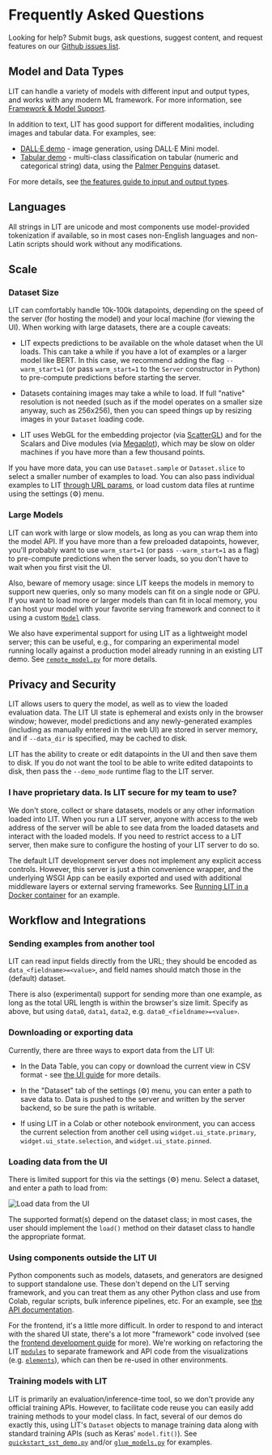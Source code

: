# Frequently Asked Questions

<!--* freshness: { owner: 'lit-dev' reviewed: '2023-09-19' } *-->

<!-- [TOC] placeholder - DO NOT REMOVE -->

Looking for help? Submit bugs, ask questions, suggest content, and request
features on our
[Github issues list](https://github.com/pair-code/lit/issues/).

## Model and Data Types

LIT can handle a variety of models with different input and output types, and
works with any modern ML framework. For more information, see
[Framework & Model Support](components.md#framework-and-model-support).

In addition to text, LIT has good support for different modalities, including
images and tabular data. For examples, see:

*   [DALL·E demo](google3/third_party/py/lit_nlp/examples/dalle/) - image
    generation, using DALL·E Mini model.
*   [Tabular demo](https://github.com/PAIR-code/lit/blob/main/lit_nlp/examples/penguin_demo.py) -
    multi-class classification on tabular (numeric and categorical string) data,
    using the
    [Palmer Penguins](https://www.tensorflow.org/datasets/catalog/penguins)
    dataset.

For more details, see
[the features guide to input and output types](api.md#type-system).

## Languages

All strings in LIT are unicode and most components use model-provided
tokenization if available, so in most cases non-English languages and non-Latin
scripts should work without any modifications.

## Scale

### Dataset Size

LIT can comfortably handle 10k-100k datapoints, depending on the speed of the
server (for hosting the model) and your local machine (for viewing the UI). When
working with large datasets, there are a couple caveats:

*   LIT expects predictions to be available on the whole dataset when the UI
    loads. This can take a while if you have a lot of examples or a larger model
    like BERT. In this case, we recommend adding the flag `--warm_start=1` (or
    pass `warm_start=1` to the `Server` constructor in Python) to pre-compute
    predictions before starting the server.

*   Datasets containing images may take a while to load. If full "native"
    resolution is not needed (such as if the model operates on a smaller size
    anyway, such as 256x256), then you can speed things up by resizing images in
    your `Dataset` loading code.

*   LIT uses WebGL for the embedding projector (via
    [ScatterGL](https://github.com/PAIR-code/scatter-gl)) and for the Scalars
    and Dive modules (via [Megaplot](https://github.com/PAIR-code/megaplot)),
    which may be slow on older machines if you have more than a few thousand
    points.

If you have more data, you can use `Dataset.sample` or `Dataset.slice` to select
a smaller number of examples to load. You can also pass individual examples to
LIT [through URL params](#sending-examples-from-another-tool), or load custom
data files at runtime using the settings (⚙️) menu.

### Large Models

LIT can work with large or slow models, as long as you can wrap them into the
model API. If you have more than a few preloaded datapoints, however, you'll
probably want to use `warm_start=1` (or pass `--warm_start=1` as a flag) to
pre-compute predictions when the server loads, so you don't have to wait when
you first visit the UI.

Also, beware of memory usage: since LIT keeps the models in memory to support
new queries, only so many models can fit on a single node or GPU. If you want to
load more or larger models than can fit in local memory, you can host your model
with your favorite serving framework and connect to it using a custom
[`Model`](api.md#models) class.

We also have experimental support for using LIT as a lightweight model server;
this can be useful, e.g., for comparing an experimental model running locally
against a production model already running in an existing LIT demo. See
[`remote_model.py`](https://github.com/PAIR-code/lit/blob/main/lit_nlp/components/remote_model.py)
for more details.

## Privacy and Security

LIT allows users to query the model, as well as to view the loaded evaluation
data. The LIT UI state is ephemeral and exists only in the browser window;
however, model predictions and any newly-generated examples (including as
manually entered in the web UI) are stored in server memory, and if `--data_dir`
is specified, may be cached to disk.

LIT has the ability to create or edit datapoints in the UI and then save them to
disk. If you do not want the tool to be able to write edited datapoints to disk,
then pass the `--demo_mode` runtime flag to the LIT server.

### I have proprietary data. Is LIT secure for my team to use?

We don't store, collect or share datasets, models or any other information
loaded into LIT. When you run a LIT server, anyone with access to the web
address of the server will be able to see data from the loaded datasets and
interact with the loaded models. If you need to restrict access to a LIT
server, then make sure to configure the hosting of your LIT server to do so.

The default LIT development server does not implement any explicit access
controls. However, this server is just a thin convenience wrapper, and the
underlying WSGI App can be easily exported and used with additional middleware
layers or external serving frameworks. See
[Running LIT in a Docker container](./docker.md) for an example.

## Workflow and Integrations

### Sending examples from another tool

LIT can read input fields directly from the URL; they should be encoded as
`data_<fieldname>=<value>`, and field names should match those in the (default)
dataset.

There is also (experimental) support for sending more than one example, as long
as the total URL length is within the browser's size limit. Specify as above,
but using `data0`, `data1`, `data2`, e.g. `data0_<fieldname>=<value>`.

### Downloading or exporting data

Currently, there are three ways to export data from the LIT UI:

-   In the Data Table, you can copy or download the current view in CSV format -
    see [the UI guide](./ui_guide.md#data-table) for more details.
-   In the "Dataset" tab of the settings (⚙️) menu, you can enter a path to save
    data to. Data is pushed to the server and written by the server backend, so
    be sure the path is writable.

-   If using LIT in a Colab or other notebook environment, you can access the
    current selection from another cell using `widget.ui_state.primary`,
    `widget.ui_state.selection`, and `widget.ui_state.pinned`.

### Loading data from the UI

There is limited support for this via the settings (⚙️) menu. Select a dataset,
and enter a path to load from:

![Load data from the UI](./images/lit-load-data.png)

The supported format(s) depend on the dataset class; in most cases, the user
should implement the `load()` method on their dataset class to handle the
appropriate format.

### Using components outside the LIT UI

Python components such as models, datasets, and generators are designed to
support standalone use. These don't depend on the LIT serving framework, and you
can treat them as any other Python class and use from Colab, regular scripts,
bulk inference pipelines, etc. For an example, see
[the API documentation](./api.md#using-lit-components-outside-of-lit).

For the frontend, it's a little more difficult. In order to respond to and
interact with the shared UI state, there's a lot more "framework" code involved
(see the [frontend development guide](./frontend_development.md) for more).
We're working on refactoring the LIT
[`modules`](https://github.com/PAIR-code/lit/blob/main/lit_nlp/client/modules) to separate
framework and API code from the visualizations (e.g.
[`elements`](https://github.com/PAIR-code/lit/blob/main/lit_nlp/client/elements)), which can
then be re-used in other environments.

### Training models with LIT

LIT is primarily an evaluation/inference-time tool, so we don't provide any
official training APIs. However, to facilitate code reuse you can easily add
training methods to your model class. In fact, several of our demos do exactly
this, using LIT's `Dataset` objects to manage training data along with standard
training APIs (such as Keras' `model.fit()`). See
[`quickstart_sst_demo.py`](https://github.com/PAIR-code/lit/blob/main/lit_nlp/examples/quickstart_sst_demo.py)
and/or
[`glue_models.py`](https://github.com/PAIR-code/lit/blob/main/lit_nlp/examples/models/glue_models.py)
for examples.

